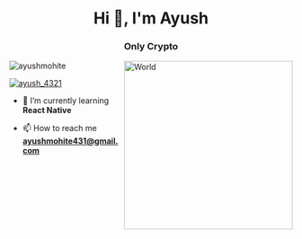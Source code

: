 <h1 align="center">Hi 👋, I'm Ayush</h1>
<h3 align="center">Only Crypto </h3>

<img align ="right" alt="World" width = "300" src = "https://media3.giphy.com/media/HscDLzkO8EOTmgkhQP/200w.webp?cid=ecf05e47nqlzmcygy0olr9jwi41flw268x09h7kkglfolyob&rid=200w.webp&ct=g">

<p align="left"> <img src="https://komarev.com/ghpvc/?username=ayushmohite&label=Profile%20views&color=0e75b6&style=flat" alt="ayushmohite" /> </p>

<p align="left"> <a href="https://twitter.com/ayush_4321" target="blank"><img src="https://img.shields.io/twitter/follow/ayush_4321?logo=twitter&style=for-the-badge" alt="ayush_4321" /></a> </p>

- 🌱 I’m currently learning **React Native**

- 📫 How to reach me **ayushmohite431@gmail.com**



